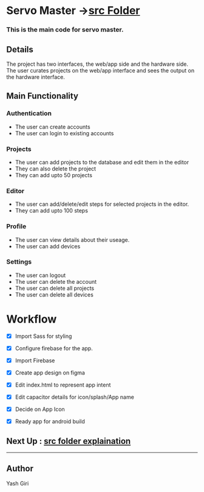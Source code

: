 # Servo Master  ->[src Folder](./src/readme.md)
### This is the main code for servo master.

## Details
The project has two interfaces, the web/app side and the hardware side.
The user curates projects on the web/app interface and sees the output on the hardware interface.

## Main Functionality
### Authentication
- The user can create accounts
- The user can login to existing accounts

### Projects
- The user can add projects to the database and edit them in the editor
- They can also delete the project
- They can add upto 50 projects

### Editor
- The user can add/delete/edit steps for selected projects in the editor.
- They can add upto 100 steps

### Profile
- The user can view details about their useage.
- The user can add devices

### Settings
- The user can logout
- The user can delete the account
- The user can delete all projects
- The user can delete all devices

# Workflow
- [X] Import Sass for styling
- [X] Configure firebase for the app.
- [X] Import Firebase
- [X] Create app design on figma
- [X] Edit index.html to represent app intent
- [X] Edit capacitor details for icon/splash/App name
- [X] Decide on App Icon
- [X] Ready app for android build



## Next Up : [src folder explaination](./src/readme.md)
---
## Author
Yash Giri